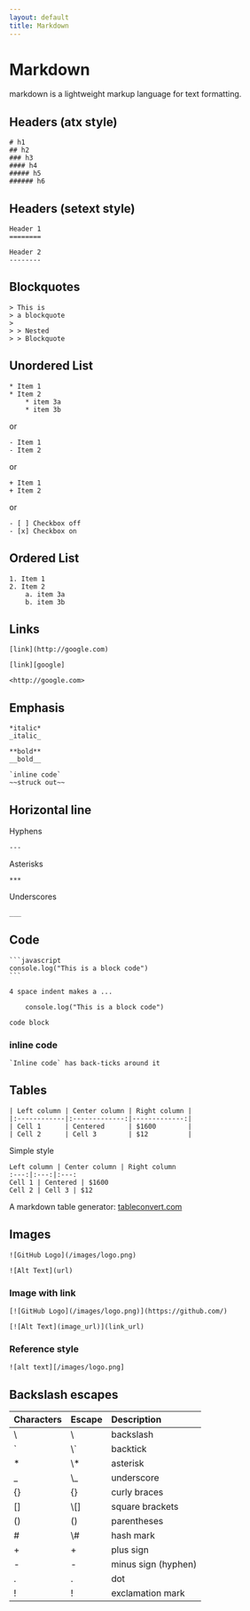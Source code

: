 ```yaml
---
layout: default
title: Markdown
---
```


# Markdown

markdown is a lightweight markup language for text formatting.

## Headers (atx style)

```text
# h1
## h2
### h3
#### h4
##### h5
###### h6
```

## Headers (setext style)

```text
Header 1
========
```

```text
Header 2
--------
```

## Blockquotes

```text
> This is
> a blockquote
>
> > Nested
> > Blockquote
```

## Unordered List

```text
* Item 1
* Item 2
    * item 3a
    * item 3b
```

or

```text
- Item 1
- Item 2
```

or

```text
+ Item 1
+ Item 2
```

or

```text
- [ ] Checkbox off
- [x] Checkbox on
```

## Ordered List

```text
1. Item 1
2. Item 2
    a. item 3a
    b. item 3b
```

## Links

```text
[link](http://google.com)
```

```text
[link][google]
```

```text
<http://google.com>
```

## Emphasis

```text
*italic*
_italic_
```

```text
**bold**
__bold__
```

```text
`inline code`
~~struck out~~
```

## Horizontal line

Hyphens

```text
---
```

Asterisks

```text
***
```

Underscores

```text
___
```

## Code


    ```javascript
    console.log("This is a block code")
    ```


```
4 space indent makes a ...

    console.log("This is a block code")

code block
```

### inline code

```text
`Inline code` has back-ticks around it
```

## Tables

```text
| Left column | Center column | Right column |
|:------------|:-------------:|-------------:|
| Cell 1      | Centered      | $1600        |
| Cell 2      | Cell 3        | $12          |
```

Simple style

```text
Left column | Center column | Right column 
:---:|:---:|:---:
Cell 1 | Centered | $1600 
Cell 2 | Cell 3 | $12
```

A markdown table generator: [tableconvert.com](https://tableconvert.com/)

## Images

```text
![GitHub Logo](/images/logo.png)

![Alt Text](url)
```

### Image with link

```text
[![GitHub Logo](/images/logo.png)](https://github.com/)

[![Alt Text](image_url)](link_url)
```

### Reference style

```text
![alt text][/images/logo.png]
```

## Backslash escapes

| Characters | Escape | Description |
| :--- | :--- | :--- |
| \ | \ | backslash |
| \` | \\` | backtick |
| \* | \\* | asterisk |
| \_ | \\_ | underscore |
| {} | {} | curly braces |
| \[\] | \\[\] | square brackets |
| () | \() | parentheses |
| \# | \\# | hash mark |
| + | + | plus sign |
| - | - | minus sign \(hyphen\) |
| . | . | dot |
| ! | ! | exclamation mark |
